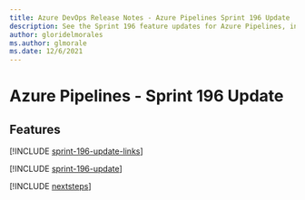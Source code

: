 ```yaml
---
title: Azure DevOps Release Notes - Azure Pipelines Sprint 196 Update
description: See the Sprint 196 feature updates for Azure Pipelines, including next steps.
author: gloridelmorales
ms.author: glmorale
ms.date: 12/6/2021
---
```


# Azure Pipelines - Sprint 196 Update

## Features

[!INCLUDE [sprint-196-update-links](../includes/pipelines/sprint-196-update-links.md)]

[!INCLUDE [sprint-196-update](../includes/pipelines/sprint-196-update.md)]

[!INCLUDE [nextsteps](../includes/nextsteps.md)]